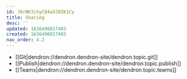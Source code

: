```yaml
---
id: J6rBK3ihyCQ4aXJ0IK1Cy
title: Sharing
desc: ''
updated: 1636496017403
created: 1636496017403
nav_order: 4.2
---
```


- [[Git|dendron://dendron.dendron-site/dendron.topic.git]]
- [[Publish|dendron://dendron.dendron-site/dendron.topic.publish]]
- [[Teams|dendron://dendron.dendron-site/dendron.topic.teams]]